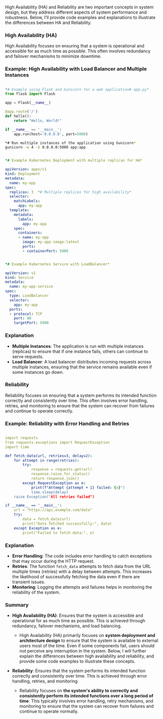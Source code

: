 High Availability (HA) and Reliability are two important concepts in system design, but they address different aspects of system performance and robustness. Below, I'll provide code examples and explanations to illustrate the differences between HA and Reliability.

### **High Availability (HA)**

High Availability focuses on ensuring that a system is operational and accessible for as much time as possible. This often involves redundancy and failover mechanisms to minimize downtime.

### **Example: High Availability with Load Balancer and Multiple Instances**

```python

*# Example using Flask and Gunicorn for a web application# app.py*
from flask import Flask

app = Flask(__name__)

@app.route('/')
def hello():
    return "Hello, World!"

if __name__ == '__main__':
    app.run(host='0.0.0.0', port=5000)
```

```bash
*# Run multiple instances of the application using Gunicorn*
gunicorn -w 4 -b 0.0.0.0:5000 app:app

```

```yaml

*# Example Kubernetes Deployment with multiple replicas for HA*

apiVersion: apps/v1
kind: Deployment
metadata:
  name: my-app
spec:
  replicas: 3  *# Multiple replicas for high availability*
  selector:
    matchLabels:
      app: my-app
  template:
    metadata:
      labels:
        app: my-app
    spec:
      containers:
      - name: my-app
        image: my-app-image:latest
        ports:
        - containerPort: 5000
```

```yaml

*# Example Kubernetes Service with LoadBalancer*

apiVersion: v1
kind: Service
metadata:
  name: my-app-service
spec:
  type: LoadBalancer
  selector:
    app: my-app
  ports:
  - protocol: TCP
    port: 80
    targetPort: 5000
```

### **Explanation**

- **Multiple Instances**: The application is run with multiple instances (replicas) to ensure that if one instance fails, others can continue to serve requests.
- **Load Balancer**: A load balancer distributes incoming requests across multiple instances, ensuring that the service remains available even if some instances go down.

### **Reliability**

Reliability focuses on ensuring that a system performs its intended function correctly and consistently over time. This often involves error handling, retries, and monitoring to ensure that the system can recover from failures and continue to operate correctly.

### **Example: Reliability with Error Handling and Retries**

```yaml

import requests
from requests.exceptions import RequestException
import time

def fetch_data(url, retries=3, delay=2):
    for attempt in range(retries):
        try:
            response = requests.get(url)
            response.raise_for_status()
            return response.json()
        except RequestException as e:
            print(f"Attempt {attempt + 1} failed: {e}")
            time.sleep(delay)
    raise Exception("All retries failed")

if __name__ == '__main__':
    url = "https://api.example.com/data"
    try:
        data = fetch_data(url)
        print("Data fetched successfully:", data)
    except Exception as e:
        print("Failed to fetch data:", e)
```

### **Explanation**

- **Error Handling**: The code includes error handling to catch exceptions that may occur during the HTTP request.
- **Retries**: The function `fetch_data` attempts to fetch data from the URL multiple times (retries) with a delay between attempts. This increases the likelihood of successfully fetching the data even if there are transient issues.
- **Monitoring**: Logging the attempts and failures helps in monitoring the reliability of the system.

### **Summary**

- **High Availability (HA)**: Ensures that the system is accessible and operational for as much time as possible. This is achieved through redundancy, failover mechanisms, and load balancing.
  - High Availability (HA) primarily focuses on **system deployment and architecture design** to ensure that the system is available to external users most of the time. Even if some components fail, users should not perceive any interruption in the system. Below, I will further explain the differences between high availability and reliability, and provide some code examples to illustrate these concepts.

- **Reliability**: Ensures that the system performs its intended function correctly and consistently over time. This is achieved through error handling, retries, and monitoring.
    - Reliability focuses on **the system's ability to correctly and consistently perform its intended functions over a long period of time**. This typically involves error handling, retry mechanisms, and monitoring to ensure that the system can recover from failures and continue to operate normally.